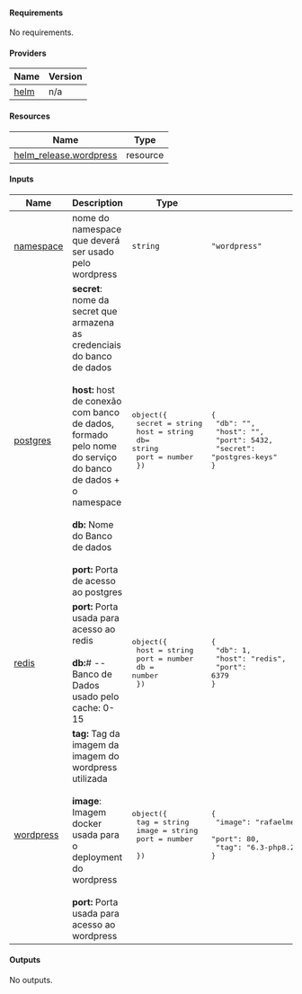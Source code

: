 <!-- BEGIN_AUTOMATED_TF_DOCS_BLOCK -->
#### Requirements

No requirements.
#### Providers

| Name | Version |
|------|---------|
| <a name="provider_helm"></a> [helm](#provider\_helm) | n/a |
#### Resources

| Name | Type |
|------|------|
| [helm_release.wordpress](https://registry.terraform.io/providers/hashicorp/helm/latest/docs/resources/release) | resource |
#### Inputs

| Name | Description | Type | Default | Required |
|------|-------------|------|---------|:--------:|
| <a name="input_namespace"></a> [namespace](#input\_namespace) | nome do namespace que deverá ser usado pelo wordpress | `string` | `"wordpress"` | no |
| <a name="input_postgres"></a> [postgres](#input\_postgres) | **secret**: nome da secret que armazena as credenciais do banco de dados <br><br> **host:** host de conexão com banco de dados, formado pelo nome do serviço do banco de dados + o namespace <br><br> **db:** Nome do Banco de dados <br><br> **port:** Porta de acesso ao postgres | <pre>object({<br>      secret = string<br>      host = string<br>      db= string<br>      port = number<br>    })</pre> | <pre>{<br>  "db": "",<br>  "host": "",<br>  "port": 5432,<br>  "secret": "postgres-keys"<br>}</pre> | no |
| <a name="input_redis"></a> [redis](#input\_redis) | **port:** Porta usada para acesso ao redis <br><br> **db:**# -- Banco de Dados usado pelo cache: 0-15 | <pre>object({<br>        host = string<br>        port = number<br>        db = number<br>    })</pre> | <pre>{<br>  "db": 1,<br>  "host": "redis",<br>  "port": 6379<br>}</pre> | no |
| <a name="input_wordpress"></a> [wordpress](#input\_wordpress) | **tag:** Tag da imagem da imagem do wordpress utilizada <br><br> **image**: Imagem docker usada para o deployment do wordpress<br><br> **port:** Porta usada para acesso ao wordpress | <pre>object({<br>        tag = string<br>        image = string<br>        port = number <br>    })</pre> | <pre>{<br>  "image": "rafaelmendonca29/wordpress-postgres",<br>  "port": 80,<br>  "tag": "6.3-php8.2-apache-redis"<br>}</pre> | no |
#### Outputs

No outputs.
<!-- END_AUTOMATED_TF_DOCS_BLOCK -->